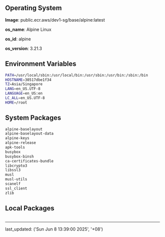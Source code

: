 ## Operating System

**Image**: public.ecr.aws/dev1-sg/base/alpine:latest

**os_name**: Alpine Linux

**os_id**: alpine

**os_version**: 3.21.3

## Environment Variables

```bash
PATH=/usr/local/sbin:/usr/local/bin:/usr/sbin:/usr/bin:/sbin:/bin
HOSTNAME=30517dbe1f34
TZ=Asia/Singapore
LANG=en_US.UTF-8
LANGUAGE=en_US:en
LC_ALL=en_US.UTF-8
HOME=/root
```

## System Packages

```bash
alpine-baselayout
alpine-baselayout-data
alpine-keys
alpine-release
apk-tools
busybox
busybox-binsh
ca-certificates-bundle
libcrypto3
libssl3
musl
musl-utils
scanelf
ssl_client
zlib
```

## Local Packages

```bash
```

---

last_updated: ('Sun Jun  8 13:39:00 2025', '+08')
